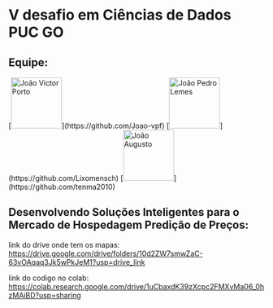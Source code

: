 # V desafio em Ciências de Dados PUC GO

## Equipe:

<div>
[<img src="https://avatars.githubusercontent.com/u/98399932?v=4" alt="João Victor Porto" width="100">](https://github.com/Joao-vpf)
[<img src="https://avatars.githubusercontent.com/u/104952737?v=4" alt="João Pedro Lemes" width="100">](https://github.com/Lixomensch)
[<img src="https://avatars.githubusercontent.com/u/136506636?v=4" alt="João Augusto" width="100">](https://github.com/tenma2010)
</div>


## Desenvolvendo Soluções Inteligentes para o Mercado de Hospedagem Predição de Preços:


link do drive onde tem os mapas: https://drive.google.com/drive/folders/10d2ZW7smwZaC-63vOAqaq3Jk5wPkJeM1?usp=drive_link

link do codigo no colab: https://colab.research.google.com/drive/1uCbaxdK39zXcpc2FMXvMa06_0hzMAiBD?usp=sharing
